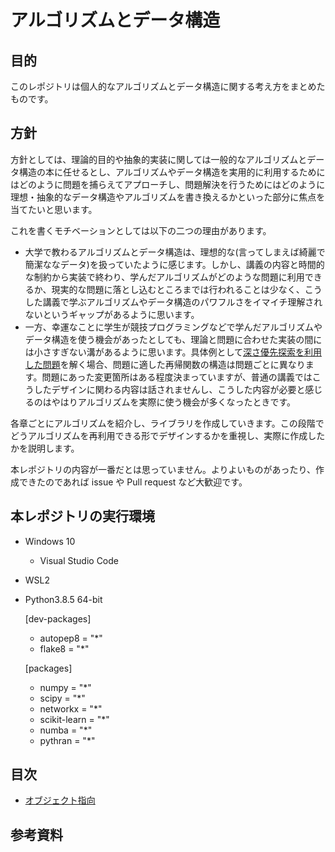 # アルゴリズムとデータ構造
## 目的

このレポジトリは個人的なアルゴリズムとデータ構造に関する考え方をまとめたものです。

## 方針

方針としては、理論的目的や抽象的実装に関しては一般的なアルゴリズムとデータ構造の本に任せるとし、アルゴリズムやデータ構造を実用的に利用するためにはどのように問題を捕らえてアプローチし、問題解決を行うためにはどのように理想・抽象的なデータ構造やアルゴリズムを書き換えるかといった部分に焦点を当てたいと思います。

これを書くモチベーションとしては以下の二つの理由があります。

- 大学で教わるアルゴリズムとデータ構造は、理想的な(言ってしまえば綺麗で簡潔ななデータ)を扱っていたように感じます。しかし、講義の内容と時間的な制約から実装で終わり、学んだアルゴリズムがどのような問題に利用できるか、現実的な問題に落とし込むところまでは行われることは少なく、こうした講義で学ぶアルゴリズムやデータ構造のパワフルさをイマイチ理解されないというギャップがあるように思います。
- 一方、幸運なことに学生が競技プログラミングなどで学んだアルゴリズムやデータ構造を使う機会があったとしても、理論と問題に合わせた実装の間には小さすぎない溝があるように思います。具体例として[深さ優先探索を利用した問題](https://drken1215.hatenablog.com/entry/2020/05/04/190252)を解く場合、問題に適した再帰関数の構造は問題ごとに異なります。問題にあった変更箇所はある程度決まっていますが、普通の講義ではこうしたデザインに関わる内容は話されませんし、こうした内容が必要と感じるのはやはりアルゴリズムを実際に使う機会が多くなったときです。

各章ごとにアルゴリズムを紹介し、ライブラリを作成していきます。この段階でどうアルゴリズムを再利用できる形でデザインするかを重視し、実際に作成したかを説明します。

本レポジトリの内容が一番だとは思っていません。よりよいものがあったり、作成できたのであれば issue や Pull request など大歓迎です。

## 本レポジトリの実行環境
- Windows 10
  - Visual Studio Code
- WSL2
- Python3.8.5 64-bit

   [dev-packages]
    - autopep8 = "*"
    - flake8 = "*"

    [packages]
   - numpy = "*"
   - scipy = "*"
   - networkx = "*"
   - scikit-learn = "*"
   - numba = "*"
   - pythran = "*"




## 目次

- [オブジェクト指向](オブジェクト指向.md)



## 参考資料
